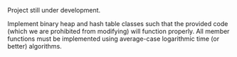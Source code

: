 Project still under development.

Implement binary heap and hash table classes such that the provided code (which we are prohibited from modifying) will function properly.  All member functions must be implemented using average-case logarithmic time (or better) algorithms.
